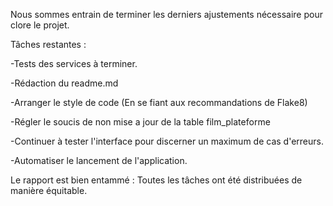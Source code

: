 Nous sommes entrain de terminer les derniers ajustements nécessaire pour 
clore le projet.

Tâches restantes :

-Tests des services à terminer.

-Rédaction du readme.md

-Arranger le style de code (En se fiant aux recommandations de Flake8)

-Régler le soucis de non mise a jour de la table film_plateforme

-Continuer à tester l'interface pour discerner un maximum de cas d'erreurs.

-Automatiser le lancement de l'application.


Le rapport est bien entammé : Toutes les tâches ont été distribuées de manière 
équitable.

